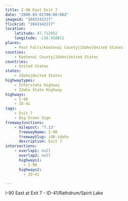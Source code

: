 ```yaml
---
title: I-90 East Exit 7
date: "2000-03-01T00:00:00Z"
imageid: "2043142217"
flickrid: "2043142217"
location:
    latitude: 47.712452
    longitude: -116.918811
places:
    - Post Falls|Kootenai County|Idaho|United States
counties:
    - Kootenai County|Idaho|United States
countries:
    - United States
states:
    - Idaho|United States
highwaytypes:
    - Interstate Highway
    - Idaho State Highway
highways:
    - I-90
    - ID-41
tags:
    - Exit 7
    - Big Green Sign
freewayJunctions:
    - milepost: "7.13"
      freewayName: I-90
      freewaySlug: i90-idaho
      description: Exit 7
intersections:
    - overlap1: null
      overlap2: null
      highways1:
        - I-90
      highways2:
        - ID-41

---
```

I-90 East at Exit 7 - ID-41/Rathdrum/Spirit Lake